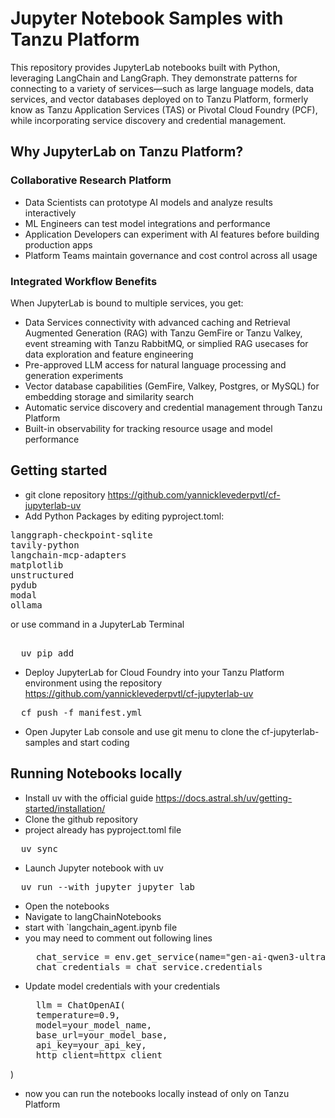 # Jupyter Notebook Samples with Tanzu Platform
This repository provides JupyterLab notebooks built with Python, leveraging LangChain and LangGraph. They demonstrate patterns for connecting to a variety of services—such as large language models, data services, and vector databases deployed on to Tanzu Platform, formerly know as Tanzu Application Services (TAS) or Pivotal Cloud Foundry (PCF), while incorporating service discovery and credential management.

## Why JupyterLab on Tanzu Platform?

### Collaborative Research Platform
- Data Scientists can prototype AI models and analyze results interactively
- ML Engineers can test model integrations and performance
- Application Developers can experiment with AI features before building production apps
- Platform Teams maintain governance and cost control across all usage
### Integrated Workflow Benefits
When JupyterLab is bound to multiple services, you get:
- Data Services connectivity with advanced caching and Retrieval Augmented Generation (RAG) with Tanzu GemFire or Tanzu Valkey, event streaming with Tanzu RabbitMQ, or simplied RAG usecases for data exploration and feature engineering
- Pre-approved LLM access for natural language processing and generation experiments
- Vector database capabilities (GemFire, Valkey, Postgres, or MySQL) for embedding storage and similarity search
- Automatic service discovery and credential management through Tanzu Platform
- Built-in observability for tracking resource usage and model performance


## Getting started
- git clone repository https://github.com/yannicklevederpvtl/cf-jupyterlab-uv
- Add Python Packages by editing pyproject.toml:
<pre>
langgraph-checkpoint-sqlite
tavily-python
langchain-mcp-adapters
matplotlib
unstructured
pydub
modal
ollama
</pre>

or use command in a JupyterLab Terminal

<pre> 
  uv pip add <package></package> 
</pre>

- Deploy JupyterLab for Cloud Foundry into your Tanzu Platform environment using the repository https://github.com/yannicklevederpvtl/cf-jupyterlab-uv
<pre>
  cf push -f manifest.yml
</pre>
- Open Jupyter Lab console and use git menu to clone the cf-jupyterlab-samples and start coding


## Running Notebooks locally
- Install uv with the official guide https://docs.astral.sh/uv/getting-started/installation/
- Clone the github repository
- project already has pyproject.toml file
<pre>
  uv sync
</pre>
- Launch Jupyter notebook with uv
<pre>
  uv run --with jupyter jupyter lab
</pre>
- Open the notebooks
- Navigate to langChainNotebooks
- start with `langchain_agent.ipynb file
- you may need to comment out following lines
  <pre>
    chat_service = env.get_service(name="gen-ai-qwen3-ultra")
    chat_credentials = chat_service.credentials
  </pre>
- Update model credentials with your credentials
  <pre>
    llm = ChatOpenAI(
    temperature=0.9,
    model=your_model_name,
    base_url=your_model_base,
    api_key=your_api_key,
    http_client=httpx_client
)
  </pre>
- now you can run the notebooks locally instead of only on Tanzu Platform
  





